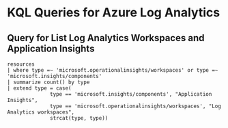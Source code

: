 # KQL Queries for Azure Log Analytics

## Query for List Log Analytics Workspaces and Application Insights
```
resources
| where type =~ 'microsoft.operationalinsights/workspaces' or type =~ 'microsoft.insights/components'
| summarize count() by type
| extend type = case(
              type == 'microsoft.insights/components', "Application Insights",
              type == 'microsoft.operationalinsights/workspaces', "Log Analytics workspaces",
              strcat(type, type))
```
